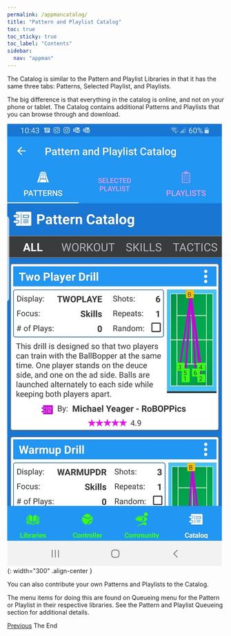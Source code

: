 ```yaml
---
permalink: /appmancatalog/
title: "Pattern and Playlist Catalog"
toc: true
toc_sticky: true
toc_label: "Contents"
sidebar:
  nav: "appman"
---
```


The Catalog is similar to the Pattern and Playlist Libraries in that it has the same three tabs: Patterns, Selected Playlist, and Playlists. 

The big difference is that everything in the catalog is online, and not on your phone or tablet. The Catalog contains additional Patterns and Playlists that you can browse through and download.

![Catalog Image](../assets/images/Catalog500.jpg){: width="300" .align-center } 

You can also contribute your own Patterns and Playlists to the Catalog.

The menu items for doing this are found on Queueing menu for the Pattern or Playlist in their respective libraries. See the Pattern and Playlist Queueing section for additional details.

  <nav class="pagination">
      <a href="/BallBOPPer/community/" class="pagination--pager" title="Community">Previous</a>
      <a class="pagination--pager disabled">The End</a> 
  </nav>
